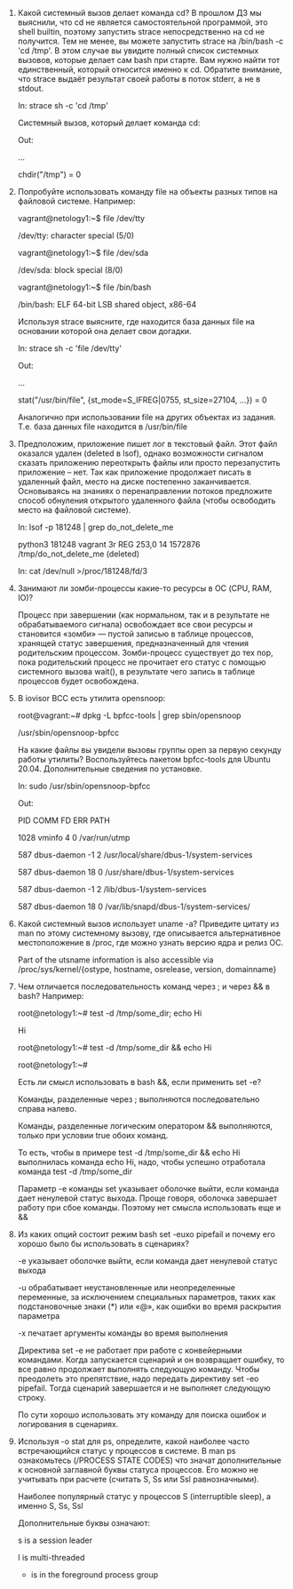 1. Какой системный вызов делает команда cd? В прошлом ДЗ мы выяснили, что cd не является самостоятельной программой, 
   это shell builtin, поэтому запустить strace непосредственно на cd не получится. Тем не менее, вы можете запустить 
   strace на /bin/bash -c 'cd /tmp'. В этом случае вы увидите полный список системных вызовов, которые делает сам bash 
   при старте. Вам нужно найти тот единственный, который относится именно к cd. Обратите внимание, что strace выдаёт 
   результат своей работы в поток stderr, а не в stdout.
   
   In: strace sh -c 'cd /tmp'
   
   Системный вызов, который делает команда cd:
   
   Out: 
   
   ...
   
   chdir("/tmp")                           = 0
   

2. Попробуйте использовать команду file на объекты разных типов на файловой системе. Например:

	vagrant@netology1:~$ file /dev/tty
	
	/dev/tty: character special (5/0)
	
	vagrant@netology1:~$ file /dev/sda
	
	/dev/sda: block special (8/0)
	
	vagrant@netology1:~$ file /bin/bash
	
	/bin/bash: ELF 64-bit LSB shared object, x86-64
	
   Используя strace выясните, где находится база данных file на основании которой она делает свои догадки.

	In: strace sh -c 'file /dev/tty'
	
	Out: 
    
	...
    
	stat("/usr/bin/file", {st_mode=S_IFREG|0755, st_size=27104, ...}) = 0
	
	Аналогично при использовании file на других объектах из задания.
	Т.е. база данных file находится в /usr/bin/file

3. Предположим, приложение пишет лог в текстовый файл. Этот файл оказался удален (deleted в lsof), однако возможности 
   сигналом сказать приложению переоткрыть файлы или просто перезапустить приложение – нет. Так как приложение продолжает 
   писать в удаленный файл, место на диске постепенно заканчивается. Основываясь на знаниях о перенаправлении потоков 
   предложите способ обнуления открытого удаленного файла (чтобы освободить место на файловой системе).

	In: lsof -p 181248 | grep do_not_delete_me
	
	python3 181248 vagrant 3r REG 253,0 14 1572876 /tmp/do_not_delete_me (deleted)
	
	In: cat /dev/null >/proc/181248/fd/3

4. Занимают ли зомби-процессы какие-то ресурсы в ОС (CPU, RAM, IO)?

	Процесс при завершении (как нормальном, так и в результате не обрабатываемого сигнала) освобождает все свои ресурсы и 
	становится «зомби» — пустой записью в таблице процессов, хранящей статус завершения, предназначенный для чтения 
	родительским процессом. Зомби-процесс существует до тех пор, пока родительский процесс не прочитает его статус с 
	помощью системного вызова wait(), в результате чего запись в таблице процессов будет освобождена.

5. В iovisor BCC есть утилита opensnoop:

	root@vagrant:~# dpkg -L bpfcc-tools | grep sbin/opensnoop
	
	/usr/sbin/opensnoop-bpfcc
	
   На какие файлы вы увидели вызовы группы open за первую секунду работы утилиты? Воспользуйтесь пакетом bpfcc-tools 
   для Ubuntu 20.04. Дополнительные сведения по установке.
   
   In: sudo /usr/sbin/opensnoop-bpfcc

   Out:
   
   PID    COMM               FD ERR PATH
   
   1028   vminfo              4   0 /var/run/utmp
   
   587    dbus-daemon        -1   2 /usr/local/share/dbus-1/system-services
   
   587    dbus-daemon        18   0 /usr/share/dbus-1/system-services
   
   587    dbus-daemon        -1   2 /lib/dbus-1/system-services
   
   587    dbus-daemon        18   0 /var/lib/snapd/dbus-1/system-services/
   
6. Какой системный вызов использует uname -a? Приведите цитату из man по этому системному вызову, где описывается 
   альтернативное местоположение в /proc, где можно узнать версию ядра и релиз ОС.
   
   Part of the utsname information is also accessible  via  /proc/sys/kernel/{ostype, hostname, osrelease, version, domainname}
   
   
7. Чем отличается последовательность команд через ; и через && в bash? Например:

	root@netology1:~# test -d /tmp/some_dir; echo Hi
	
	Hi
	
	root@netology1:~# test -d /tmp/some_dir && echo Hi
	
	root@netology1:~#
	
   Есть ли смысл использовать в bash &&, если применить set -e?
   
   Команды, разделенные через ; выполняются последовательно справа налево.
   
   Команды, разделенные логическим оператором && выполняются, только при условии true обоих команд.
   
   То есть, чтобы в примере test -d /tmp/some_dir && echo Hi выполнилась команда echo Hi, надо, 
   чтобы успешно отработала команда test -d /tmp/some_dir
   
   Параметр -e команды set указывает оболочке выйти, если команда дает ненулевой статус выхода. Проще говоря, оболочка завершает работу 
   при сбое команды. Поэтому нет смысла использовать еще и &&
   
8. Из каких опций состоит режим bash set -euxo pipefail и почему его хорошо было бы использовать в сценариях?

	-e указывает оболочке выйти, если команда дает ненулевой статус выхода
	
	-u обрабатывает неустановленные или неопределенные переменные, за исключением специальных параметров, 
	   таких как подстановочные знаки (*) или «@», как ошибки во время раскрытия параметра
	   
	-x печатает аргументы команды во время выполнения
	
	Директива set -e не работает при работе с конвейерными командами. Когда запускаетcя сценарий и он возвращает ошибку, 
	то все равно продолжает выполнять следующую команду. Чтобы преодолеть это препятствие, надо передать директиву 
	set -eo pipefail. Тогда сценарий завершается и не выполняет следующую строку.
	
	По сути хорошо использовать эту команду для поиска ошибок и логирования в сценариях.

9. Используя -o stat для ps, определите, какой наиболее часто встречающийся статус у процессов в системе. 
   В man ps ознакомьтесь (/PROCESS STATE CODES) что значат дополнительные к основной заглавной буквы статуса процессов. 
   Его можно не учитывать при расчете (считать S, Ss или Ssl равнозначными).
   
   Наиболее популярный статус у процессов S (interruptible sleep), а именно S, Ss, Ssl
   
   Дополнительные буквы означают:
   
   s    is a session leader
   
   l    is multi-threaded
   
   +    is in the foreground process group
   
  
